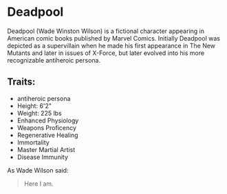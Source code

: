 # Deadpool

Deadpool (Wade Winston Wilson) is a fictional character appearing in American comic books published by Marvel Comics. Initially Deadpool was depicted as a supervillain when he made his first appearance in The New Mutants and later in issues of X-Force, but later evolved into his more recognizable antiheroic persona.

## Traits:
* antiheroic persona
* Height: 6'2"
* Weight: 225 lbs
* Enhanced Physiology
* Weapons Proficency
* Regenerative Healing
* Immortality
* Master Martial Artist
* Disease Immunity

As Wade Wilson said:
> Here I am.
